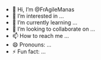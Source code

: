 - 👋 Hi, I’m @FrAgileManas
- 👀 I’m interested in ...
- 🌱 I’m currently learning ...
- 💞️ I’m looking to collaborate on ...
- 📫 How to reach me ...
- 😄 Pronouns: ...
- ⚡ Fun fact: ...

<!---
FrAgileManas/FrAgileManas is a ✨ special ✨ repository because its `README.md` (this file) appears on your GitHub profile.
You can click the Preview link to take a look at your changes.
--->
